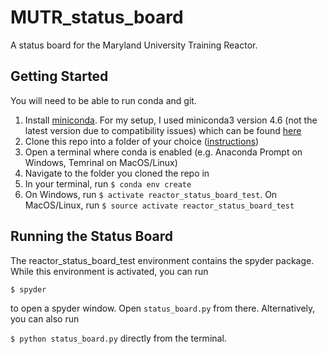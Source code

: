 # MUTR_status_board
A status board for the Maryland University Training Reactor.

## Getting Started
You will need to be able to run conda and git.

1. Install [miniconda](https://docs.conda.io/en/latest/miniconda.html). For my setup, I used miniconda3 version 4.6 (not the latest version due to compatibility issues) which can be found [here](https://repo.anaconda.com/miniconda/)
2. Clone this repo into a folder of your choice ([instructions](https://help.github.com/en/github/creating-cloning-and-archiving-repositories/cloning-a-repository))
3. Open a terminal where conda is enabled (e.g. Anaconda Prompt on Windows, Temrinal on MacOS/Linux)
4. Navigate to the folder you cloned the repo in
5. In your terminal, run `$ conda env create`
6. On Windows, run `$ activate reactor_status_board_test`. On MacOS/Linux, run `$ source activate reactor_status_board_test`

## Running the Status Board
The reactor_status_board_test environment contains the spyder package. While this environment is activated, you can run 

`$ spyder` 

to open a spyder window. Open `status_board.py` from there. Alternatively, you can also run

`$ python status_board.py` directly from the terminal.
